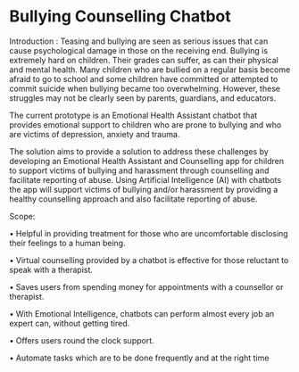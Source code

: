 # Bullying Counselling Chatbot

Introduction : 
Teasing and bullying are seen as serious issues that can cause psychological damage in those on the receiving end. 
Bullying is extremely hard on children. Their grades can suffer, as can their physical and mental health. Many children who are bullied on a regular basis become afraid to go to school and some children have committed or attempted to commit suicide when bullying became too overwhelming. However, these struggles may not be clearly seen by parents, guardians, and educators.

The current prototype is an Emotional Health Assistant chatbot that provides emotional support to children who are prone to bullying and who are victims of depression, anxiety and trauma. 

The solution aims to provide a solution to address these challenges by developing an Emotional Health Assistant and Counselling app for children to support victims of bullying and harassment through counselling and facilitate reporting of abuse. Using Artificial Intelligence (AI) with chatbots the app will support victims of bullying and/or harassment by providing a healthy counselling approach and also facilitate reporting of abuse. 

Scope: 

•	Helpful in providing treatment for those who are uncomfortable disclosing their feelings to a human being.

•	Virtual counselling provided by a chatbot is effective for those reluctant to speak with a therapist.

•	Saves users from spending money for appointments with a counsellor or therapist.

•	With Emotional Intelligence, chatbots can perform almost every job an expert can, without getting tired.

•	Offers users round the clock support.

•	Automate tasks which are to be done frequently and at the right time

